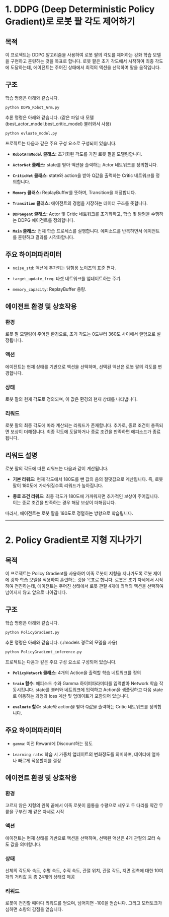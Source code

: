 # 1. DDPG (Deep Deterministic Policy Gradient)로 로봇 팔 각도 제어하기

## 목적
이 프로젝트는 DDPG 알고리즘을 사용하여 로봇 팔의 각도를 제어하는 강화 학습 모델을 구현하고 훈련하는 것을 목표로 합니다. 로봇 팔은 초기 각도에서 시작하여 최종 각도에 도달하는데, 에이전트는 주어진 상태에서 최적의 액션을 선택하여 팔을 움직입니다.

## 구조
학습 명령은 아래와 같습니다.
```
python DDPG_Robot_Arm.py
```
추론 명령은 아래와 같습니다. (같은 파일 내 모델(best_actor_model,best_critic_model) 불러와서 사용)
```
python evluate_model.py
```

프로젝트는 다음과 같은 주요 구성 요소로 구성되어 있습니다.

- **`RobotArmModel` 클래스:** 초기화된 각도를 가진 로봇 팔을 모델링합니다.

- **`ActorNet` 클래스:** state를 받아 액션을 출력하는 Actor 네트워크를 정의합니다.

- **`CriticNet` 클래스:** state와 action을 받아 Q값을 출력하는 Critic 네트워크를 정의합니다.

- **`Memory` 클래스:** ReplayBuffer를 뜻하며, Transition을 저장합니다.

- **`Transition` 클래스:** 에이전트의 경험을 저장하는 데이터 구조를 뜻합니다.

- **`DDPGAgent` 클래스:** Actor 및 Critic 네트워크를 초기화하고, 학습 및 탐험을 수행하는 DDPG 에이전트를 정의합니다.

- **`Main` 클래스:** 전체 학습 프로세스를 실행합니다. 에피소드를 반복하면서 에이전트를 훈련하고 결과를 시각화합니다.

## 주요 하이퍼파라미터

- `noise_std`: 액션에 추가되는 탐험용 노이즈의 표준 편차.

- `target_update_freq`: 타겟 네트워크를 업데이트하는 주기.

- `memory_capacity`: ReplayBuffer 용량.

## 에이전트 환경 및 상호작용

### 환경
로봇 팔 모델링이 주어진 환경으로, 초기 각도는 0도부터 360도 사이에서 랜덤으로 설정됩니다.

### 액션
에이전트는 현재 상태를 기반으로 액션을 선택하며, 선택된 액션은 로봇 팔의 각도를 변경합니다.

### 상태
로봇 팔의 현재 각도로 정의되며, 이 값은 환경의 현재 상태를 나타냅니다.

### 리워드
로봇 팔의 최종 각도에 따라 계산되는 리워드가 존재합니다. 추가로, 종료 조건이 충족되면 보상이 더해집니다. 최종 각도에 도달하거나 종료 조건을 만족하면 에피소드가 종료됩니다.

## 리워드 설명

로봇 팔의 각도에 따른 리워드는 다음과 같이 계산됩니다.

- **기본 리워드:** 현재 각도에서 180도를 뺀 값의 음의 절댓값으로 계산됩니다. 즉, 로봇 팔이 180도에 가까워질수록 리워드가 높아집니다.

- **종료 조건 리워드:** 최종 각도가 180도에 가까워지면 추가적인 보상이 주어집니다. 이는 종료 조건을 만족하는 경우 해당 보상이 더해집니다.

따라서, 에이전트는 로봇 팔을 180도로 정렬하는 방향으로 학습됩니다.

------

# 2. Policy Gradient로 지형 지나가기

## 목적
이 프로젝트는 Policy Gradient를 사용하여 이족 로봇이 지형을 지나가도록 로봇 제어에 강화 학습 모델을 적용하여 훈련하는 것을 목표로 합니다. 로봇은 초기 자세에서 시작하여 전진하는데, 에이전트는 주어진 상태에서 로봇 관절 4개에 최적의 액션을 선택하여 넘어지지 않고 앞으로 나아갑니다.

## 구조
학습 명령은 아래와 같습니다.
```
python PolicyGradient.py
```
추론 명령은 아래와 같습니다. (./models 경로의 모델을 사용)
```
python PolicyGradient_inference.py
```

프로젝트는 다음과 같은 주요 구성 요소로 구성되어 있습니다.

- **`PolicyNetwork` 클래스:** 4개의 Action을 출력할 학습 네트워크를 정의

- **`train` 함수:** 에피소드 수와 Gamma 하이퍼파라미터를 입력받아 Network 학습 작동시킵니다. state를 불러와 네트워크에 입력하고 Action을 샘플링하고 다음 state로 이동하는 과정과 loss 계산 및 업데이트가 포함되어 있습니다.

- **`evaluate` 함수:** state와 action을 받아 Q값을 출력하는 Critic 네트워크를 정의합니다.

## 주요 하이퍼파라미터

- `gamma`: 이전 Reward에 Discount하는 정도

- `Learning rate`: 학습 시 가중치 업데이트의 변화정도를 의미하며, 데이터에 얼마나 빠르게 적응할지를 결정

## 에이전트 환경 및 상호작용

### 환경
고르지 않은 지형의 왼쪽 끝에서 이족 로봇이 몸통을 수평으로 세우고 두 다리를 약간 무릎을 구부린 채 같은 자세로 시작

### 액션
에이전트는 현재 상태를 기반으로 액션을 선택하며, 선택된 액션은 4개 관절의 모터 속도 값을 의미합니다.

### 상태
선체의 각도와 속도, 수평 속도, 수직 속도, 관절 위치, 관절 각도, 지면 접촉에 대한 10여개의 거리값 등 총 24개의 상태값 제공

### 리워드
로봇이 전진할 때마다 리워드를 얻으며, 넘어지면 -100을 얻습니다. 그리고 모터토크가 심하면 소량의 감점을 얻습니다.
